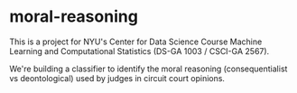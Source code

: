 # moral-reasoning

This is a project for NYU's Center for Data Science Course Machine Learning and Computational Statistics (DS-GA 1003 / CSCI-GA 2567).

We're building a classifier to identify the moral reasoning (consequentialist vs deontological) used by judges in circuit court opinions.

